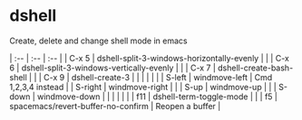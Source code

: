 # dshell
Create, delete and change shell mode in emacs

| :--     | :--                                        | :--                 |
| C-x 5   | dshell-split-3-windows-horizontally-evenly |                     |
| C-x 6   | dshell-split-3-windows-vertically-evenly   |                     |
| C-x 7   | dshell-create-bash-shell                   |                     |
| C-x 9   | dshell-create-3                            |                     |
|         |                                            |                     |
| S-left  | windmove-left                              | Cmd 1,2,3,4 instead |
| S-right | windmove-right                             |                     |
| S-up    | windmove-up                                |                     |
| S-down  | windmove-down                              |                     |
|         |                                            |                     |
| f11     | dshell-term-toggle-mode                    |                     |
| f5      | spacemacs/revert-buffer-no-confirm         | Reopen a buffer     |

